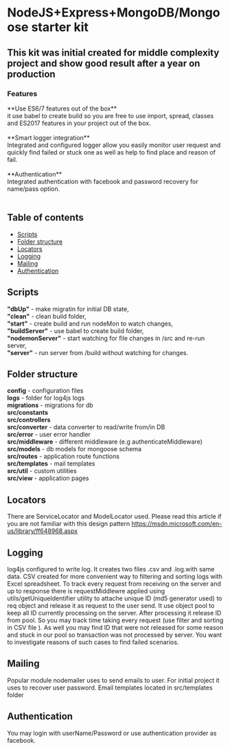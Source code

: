 
<h1>NodeJS+Express+MongoDB/Mongoose starter kit</h1>

<h2>This kit was initial created for middle complexity project and show good result 
after a year on production
 
 <h3>Features</h3>
 **Use ES6/7 features out of the box**<br/>
it use babel to create build so you are free to use import, spread, classes and ES2017 features 
in your project out of the box.<br/>
<br/>
 **Smart logger integration**<br/>
Integrated and configured logger allow you easily monitor user request and quickly find failed or
 stuck one as well as help to find place and reason of fail.<br/>
<br/>
 **Authentication**<br/>
Integrated authentication with facebook and password recovery for name/pass option.<br/>
<br/>
 
  ## Table of contents
  * [Scripts](#scripts)
  * [Folder structure](#folder-structure)
  * [Locators](#locators)
  * [Logging](#logging)
  * [Mailing](#mailing)
  * [Authentication](#authentication)
  

## Scripts

 <b>"dbUp"</b> - make migratin for initial DB state,<br/>
 <b>"clean"</b> - clean build folder,<br/>
 <b>"start"</b> - create build and run nodeMon to watch changes,<br/>
 <b>"buildServer"</b> - use babel to create build folder,<br/>
 <b>"nodemonServer"</b> - start watching for file changes in /src and re-run server,<br/> 
 <b>"server"</b> - run server from /build without watching for changes.<br/>


## Folder structure

  <b>config</b> - configuration files<br/>
  <b>logs</b> - folder for log4js logs<br/>
  <b>migrations</b> - migrations for db<br/>
  <b>src/constants</b><br/>
  <b>src/controllers</b><br/>
  <b>src/converter</b> - data converter to read/write from/in DB<br/>
  <b>src/error</b> - user error handler<br/>
  <b>src/middleware</b> - different middleware (e.g authenticateMiddleware)<br/> 
  <b>src/models</b> - db models for mongoose schema<br/>
  <b>src/routes</b> - application route functions<br/>
  <b>src/templates</b> - mail templates<br/>
  <b>src/util</b> - custom utilities<br/>
  <b>src/view</b> - application pages<br/>
  
  
## Locators

   There are ServiceLocator and ModelLocator used. Please read this article if you are not 
   familiar with this design pattern https://msdn.microsoft.com/en-us/library/ff648968.aspx 
      
  
## Logging
  
  log4js configured to write log. It creates two files .csv and .log.with same data. CSV created 
  for more convenient way to filtering and sorting logs with Excel spreadsheet. 
  To track every request from receiving on the server and up to response there is requestMiddlewre
   applied using utils/getUniqueIdentifier utility to attache unique ID (md5 generator used) to 
   req object and release it as request to the user send. It use object pool to keep all ID 
   currently processing on the server. After processing it release ID from pool. So you may 
  track time taking every request (use filter and sorting in CSV file ). As well you may find ID that 
  were not released for some reason and stuck in our pool so transaction was not processed by 
  server. You want to investigate reasons of such cases to find failed scenarios.  
  
  
## Mailing
   
   Popular module nodemailer uses to send emails to user. For initial project it uses to recover 
   user password. Email templates located in src/templates folder
   
   
## Authentication
  
  You may login with userName/Password or use  authentication provider as facebook.
  